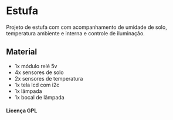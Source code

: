 # Estufa

Projeto de estufa com com acompanhamento de umidade de solo, 
temperatura ambiente e interna e controle de iluminação.

## Material

- 1x módulo relé 5v
- 4x sensores de solo
- 2x sensores de temperatura
- 1x tela lcd com i2c
- 1x lâmpada
- 1x bocal de lâmpada

#### Licença GPL
